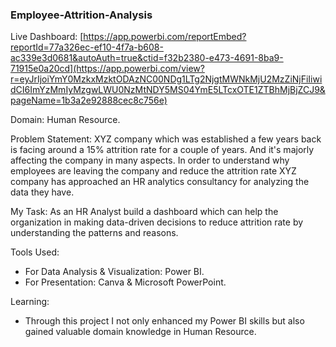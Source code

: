 ### Employee-Attrition-Analysis

Live Dashboard: [https://app.powerbi.com/reportEmbed?reportId=77a326ec-ef10-4f7a-b608-ac339e3d0681&autoAuth=true&ctid=f32b2380-e473-4691-8ba9-71915e0a20cd](https://app.powerbi.com/view?r=eyJrIjoiYmY0MzkxMzktODAzNC00NDg1LTg2NjgtMWNkMjU2MzZiNjFiIiwidCI6ImYzMmIyMzgwLWU0NzMtNDY5MS04YmE5LTcxOTE1ZTBhMjBjZCJ9&pageName=1b3a2e92888cec8c756e)

Domain: Human Resource.

Problem Statement: XYZ company which was established a few years back is facing around a 15% attrition rate for
a couple of years. And it's majorly affecting the company in many aspects. In order to
understand why employees are leaving the company and reduce the attrition rate XYZ
company has approached an HR analytics consultancy for analyzing the data they have.

My Task: As an HR Analyst build a dashboard which can help the organization in making data-driven decisions to reduce attrition rate by understanding the patterns and reasons.

Tools Used:
- For Data Analysis & Visualization: Power BI.
- For Presentation: Canva & Microsoft PowerPoint.

Learning:
- Through this project I not only enhanced my Power BI skills but also gained valuable domain knowledge in Human Resource.
